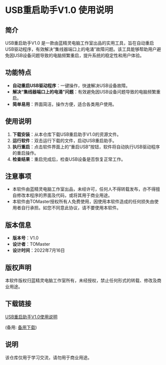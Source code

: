 # USB重启助手V1.0 使用说明

## 简介
USB重启助手V1.0 是一款由蓝精灵电脑工作室出品的实用工具，旨在自动重启USB驱动程序，有效解决“集线器端口上的电涌”故障问题。该工具能够帮助用户避免因USB设备问题导致的电脑频繁重启，提升系统的稳定性和用户体验。

## 功能特点
- **自动重启USB驱动程序**：一键操作，快速解决USB设备故障。
- **解决“集线器端口上的电涌”问题**：有效避免因USB设备问题导致的电脑频繁重启。
- **简单易用**：界面简洁，操作方便，适合各类用户使用。

## 使用说明
1. **下载安装**：从本仓库下载USB重启助手V1.0的资源文件。
2. **运行软件**：双击运行下载的文件，启动USB重启助手。
3. **执行重启**：点击软件界面上的“重启USB”按钮，软件将自动执行USB驱动程序的重启操作。
4. **检查结果**：重启完成后，检查USB设备是否恢复正常工作。

## 注意事项
- 本软件由蓝精灵电脑工作室出品，未经许可，任何人不得转载发布，亦不得擅自修改本程序的界面及代码，或将其用于商业用途。
- 本软件由TOMaster授权所有人免费使用，因使用本软件造成的任何损失由使用者自行承担。如您不同意此协议，请不要使用本软件。

## 版本信息
- **版本号**：V1.0
- **设计者**：TOMaster
- **设计时间**：2022年7月16日

## 版权声明
本软件版权归蓝精灵电脑工作室所有，未经授权，禁止任何形式的转载、修改及商业用途。

## 下载链接
[USB重启助手V1.0使用说明](https://pan.quark.cn/s/3824776df840) 

(备用: [备用下载](https://pan.baidu.com/s/13iBArzE84kzYPF4lH-buSA?pwd=1234))

## 说明

该仓库仅用于学习交流，请勿用于商业用途。
